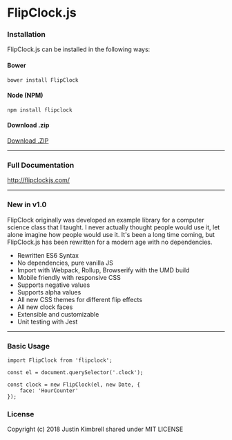 # FlipClock.js

### Installation

FlipClock.js can be installed in the following ways:

#### Bower

	bower install FlipClock

#### Node (NPM)

	npm install flipclock

#### Download .zip

[Download .ZIP](https://github.com/objectivehtml/FlipClock/releases)

---

### Full Documentation

http://flipclockjs.com/

---

### New in v1.0

FlipClock originally was developed an example library for a computer science class that I taught. I never actually thought people would use it, let alone imagine how people would use it. It's been a long time coming, but FlipClock.js has been rewritten for a modern age with no dependencies.

- Rewritten ES6 Syntax
- No dependencies, pure vanilla JS
- Import with Webpack, Rollup, Browserify with the UMD build
- Mobile friendly with responsive CSS
- Supports negative values
- Supports alpha values
- All new CSS themes for different flip effects
- All new clock faces
- Extensible and customizable
- Unit testing with Jest

---

### Basic Usage

	import FlipClock from 'flipclock';

	const el = document.querySelector('.clock');

	const clock = new FlipClock(el, new Date, {
		face: 'HourCounter'
	});

### License

Copyright (c) 2018 Justin Kimbrell shared under MIT LICENSE
